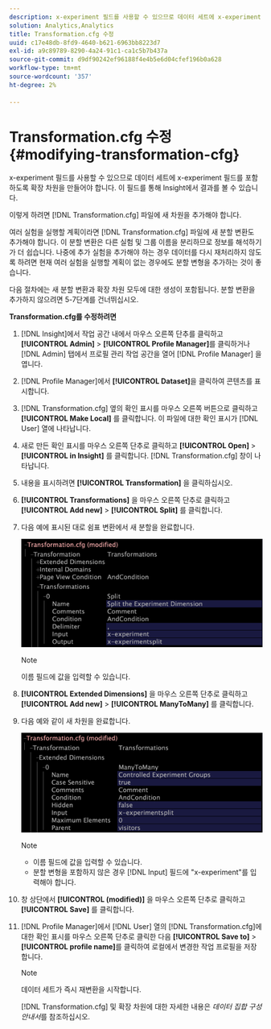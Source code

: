 ```yaml
---
description: x-experiment 필드를 사용할 수 있으므로 데이터 세트에 x-experiment 필드를 포함하도록 확장 차원을 만들어야 합니다. 이 필드를 통해 Insight에서 결과를 볼 수 있습니다.
solution: Analytics,Analytics
title: Transformation.cfg 수정
uuid: c17e48db-8fd9-4640-b621-6963bb8223d7
exl-id: a9c89789-8290-4a24-91c1-ca1c5b7b437a
source-git-commit: d9df90242ef96188f4e4b5e6d04cfef196b0a628
workflow-type: tm+mt
source-wordcount: '357'
ht-degree: 2%

---
```


# Transformation.cfg 수정{#modifying-transformation-cfg}

x-experiment 필드를 사용할 수 있으므로 데이터 세트에 x-experiment 필드를 포함하도록 확장 차원을 만들어야 합니다. 이 필드를 통해 Insight에서 결과를 볼 수 있습니다.

이렇게 하려면 [!DNL Transformation.cfg] 파일에 새 차원을 추가해야 합니다.

여러 실험을 실행할 계획이라면 [!DNL Transformation.cfg] 파일에 새 분할 변환도 추가해야 합니다. 이 분할 변환은 다른 실험 및 그룹 이름을 분리하므로 정보를 해석하기가 더 쉽습니다. 나중에 추가 실험을 추가해야 하는 경우 데이터를 다시 재처리하지 않도록 하려면 현재 여러 실험을 실행할 계획이 없는 경우에도 분할 변형을 추가하는 것이 좋습니다.

다음 절차에는 새 분할 변환과 확장 차원 모두에 대한 생성이 포함됩니다. 분할 변환을 추가하지 않으려면 5-7단계를 건너뛰십시오.

**Transformation.cfg를 수정하려면**

1. [!DNL Insight]에서 작업 공간 내에서 마우스 오른쪽 단추를 클릭하고 **[!UICONTROL Admin]** > **[!UICONTROL Profile Manager]**&#x200B;를 클릭하거나 [!DNL Admin] 탭에서 프로필 관리 작업 공간을 열어 [!DNL Profile Manager] 을 엽니다.
1. [!DNL Profile Manager]에서 **[!UICONTROL Dataset]**&#x200B;을 클릭하여 콘텐츠를 표시합니다.
1. [!DNL Transformation.cfg] 옆의 확인 표시를 마우스 오른쪽 버튼으로 클릭하고 **[!UICONTROL Make Local]** 를 클릭합니다. 이 파일에 대한 확인 표시가 [!DNL User] 열에 나타납니다.
1. 새로 만든 확인 표시를 마우스 오른쪽 단추로 클릭하고 **[!UICONTROL Open]** > **[!UICONTROL in Insight]** 를 클릭합니다. [!DNL Transformation.cfg] 창이 나타납니다.
1. 내용을 표시하려면 **[!UICONTROL Transformation]** 을 클릭하십시오.
1. **[!UICONTROL Transformations]** 을 마우스 오른쪽 단추로 클릭하고 **[!UICONTROL Add new]** > **[!UICONTROL Split]** 를 클릭합니다.
1. 다음 예에 표시된 대로 쉼표 변환에서 새 분할을 완료합니다.

   ![단계 정보](assets/New_split_transformation.png)

   >[!NOTE]
   >
   >이름 필드에 값을 입력할 수 있습니다.

1. **[!UICONTROL Extended Dimensions]** 을 마우스 오른쪽 단추로 클릭하고 **[!UICONTROL Add new]** > **[!UICONTROL ManyToMany]** 를 클릭합니다.
1. 다음 예와 같이 새 차원을 완료합니다.

   ![단계 정보](assets/New_Dimension_controlled_experiment_groups.png)

   >[!NOTE]
   >
   >* 이름 필드에 값을 입력할 수 있습니다.
   >* 분할 변형을 포함하지 않은 경우 [!DNL Input] 필드에 &quot;x-experiment&quot;를 입력해야 합니다.


1. 창 상단에서 **[!UICONTROL (modified)]** 을 마우스 오른쪽 단추로 클릭하고 **[!UICONTROL Save]** 를 클릭합니다.
1. [!DNL Profile Manager]에서 [!DNL User] 열의 [!DNL Transformation.cfg]에 대한 확인 표시를 마우스 오른쪽 단추로 클릭한 다음 **[!UICONTROL Save to]** > **[!UICONTROL profile name]**&#x200B;를 클릭하여 로컬에서 변경한 작업 프로필을 저장합니다.

   >[!NOTE]
   >
   >데이터 세트가 즉시 재변환을 시작합니다.

   [!DNL Transformation.cfg] 및 확장 차원에 대한 자세한 내용은 *데이터 집합 구성 안내서*&#x200B;를 참조하십시오.
